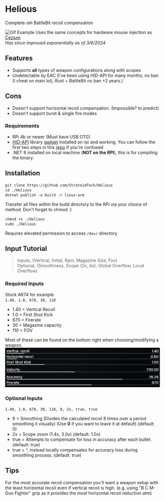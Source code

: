 # Helious
Complete-_ish_ BattleBit recoil compensation

![Gif Example](recoil.gif)
Uses the same concepts for hardware mouse injection as [Cezium](https://github.com/StrateimTech/Cezium) <br>
_Has since improved exponentially as of 3/6/2024_

## Features
- Supports **all** types of weapon configurations along with scopes
- Undetectable by EAC (I've been using HID-API for many months, no ban (I cheat on main lol), Rust + BattleBit no ban +2 years.)

## Cons
- Doesn't support horizontal recoil compensation. (Impossible? to predict)
- Doesn't support burst & single fire modes

### Requirements
- RPi 4b or newer (Must have USB OTG)
- [HID-API](https://github.com/StrateimTech/HID-API) library [gadget](https://github.com/StrateimTech/hid-api-rs/blob/master/example_gadget.sh) installed on rpi and working. You can follow the first two steps in this [repo](https://github.com/StrateimTech/hid-api-rs#setting-up) if you're confused
- .NET 8 installed on local machine (**NOT on the RPI**), this is for compiling the binary.

## Installation
```
git clone https://github.com/StrateimTech/Helious
cd ./Helious
dotnet publish -o build -r linux-arm
```
Transfer all files within the build directory to the RPi via your choice of method.
Don't forget to chmod :)
```
chmod +x ./Helious
sudo ./Helious
```
Requires elevated permission to access ``/dev/`` directory

## Input Tutorial
> Inputs, (Vertical, Initial, Rpm, Magazine Size, Fov) <br>
> Optional, (Smoothness, Scope (2x, 4x), Global Overflow, Local Overflow) <br>

### Required Inputs<br>
Stock AK74 for example<br>
``1.40, 1.0, 670, 30, 110``
* 1.40 = Vertical Recoil
* 1.0 = First Shot Kick
* 670 = Firerate
* 30 = Magazine capacity
* 110 = FOV <br>

Most of these can be found on the bottom right when choosing/modifying a weapon.
![gun-stats-example.png](gun-stats-example.png)

### Optional Inputs<br>
``1.40, 1.0, 670, 30, 110, 8, 2x, true, true``
* 8 = Smoothing (Divides the calculated recoil 8 times over a period smoothing it visually) (Use **0** if you want to leave it at default) (default: 0)
* 2x = Scope zoom (1.4x, 3.0x) (default: 1.0x)
* true = Attempts to compensate for loss in accuracy after each bullet. (default: true)
* true = ^, instead locally compensates for accuracy loss during smoothing process. (default: true)

## Tips
For the most accurate recoil compensation you'll want a weapon setup with the least horizontal recoil even if vertical recoil is high. (e.g. using "B C M- Gun Fighter" grip as it provides the most horizontal recoil reduction atm)